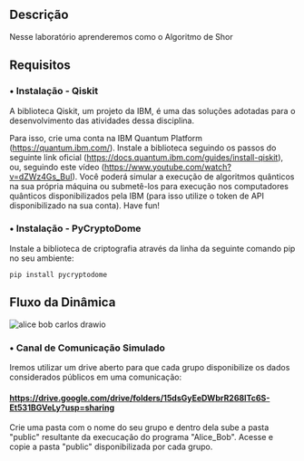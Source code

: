 ## Descrição
Nesse laboratório aprenderemos como o Algoritmo de Shor 


## Requisitos

### • Instalação - Qiskit
<p align="justify">
A biblioteca Qiskit, um projeto da IBM, é uma das soluções adotadas para o desenvolvimento das atividades dessa disciplina.

Para isso, crie uma conta na IBM Quantum Platform (https://quantum.ibm.com/). Instale a biblioteca seguindo os passos do seguinte link oficial (https://docs.quantum.ibm.com/guides/install-qiskit), ou, seguindo este vídeo (https://www.youtube.com/watch?v=dZWz4Gs_BuI). Você poderá simular a execução de algoritmos quânticos na sua própria máquina ou submetê-los para execução nos computadores quânticos disponibilizados pela IBM (para isso utilize o token de API disponibilizado na sua conta). Have fun!
</p>

### • Instalação - PyCryptoDome

Instale a biblioteca de criptografia através da linha da seguinte comando pip no seu ambiente:

```
pip install pycryptodome
```

## Fluxo da Dinâmica
![alice bob carlos drawio](https://github.com/user-attachments/assets/b656db96-39d7-4428-859f-ce014e5995da)

### • Canal de Comunicação Simulado
Iremos utilizar um drive aberto para que cada grupo disponibilize os dados considerados públicos em uma comunicação:
#### https://drive.google.com/drive/folders/15dsGyEeDWbrR268lTc6S-Et531BGVeLy?usp=sharing
Crie uma pasta com o nome do seu grupo e dentro dela sube a pasta "public" resultante da execucação do programa "Alice_Bob". 
Acesse e copie a pasta "public" disponibilizada por cada grupo. 
